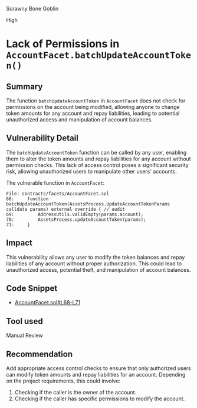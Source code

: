 Scrawny Bone Goblin

High

# Lack of Permissions in `AccountFacet.batchUpdateAccountToken()`

## Summary

The function `batchUpdateAccountToken` in `AccountFacet` does not check for permissions on the account being modified, allowing anyone to change token amounts for any account and repay liabilities, leading to potential unauthorized access and manipulation of account balances.

## Vulnerability Detail

The `batchUpdateAccountToken` function can be called by any user, enabling them to alter the token amounts and repay liabilities for any account without permission checks. This lack of access control poses a significant security risk, allowing unauthorized users to manipulate other users' accounts.

The vulnerable function in `AccountFacet`:

```solidity
File: contracts/facets/AccountFacet.sol
68:     function batchUpdateAccountToken(AssetsProcess.UpdateAccountTokenParams calldata params) external override { // audit
69:         AddressUtils.validEmpty(params.account);
70:         AssetsProcess.updateAccountToken(params);
71:     }
```

## Impact

This vulnerability allows any user to modify the token balances and repay liabilities of any account without proper authorization. This could lead to unauthorized access, potential theft, and manipulation of account balances.

## Code Snippet

- [AccountFacet.sol#L68-L71](https://github.com/sherlock-audit/2024-05-elfi-protocol/blob/8a1a01804a7de7f73a04d794bf6b8104528681ad/elfi-perp-contracts/contracts/facets/AccountFacet.sol#L68-L71)

## Tool used

Manual Review

## Recommendation

Add appropriate access control checks to ensure that only authorized users can modify token amounts and repay liabilities for an account. Depending on the project requirements, this could involve:

1. Checking if the caller is the owner of the account.
2. Checking if the caller has specific permissions to modify the account.